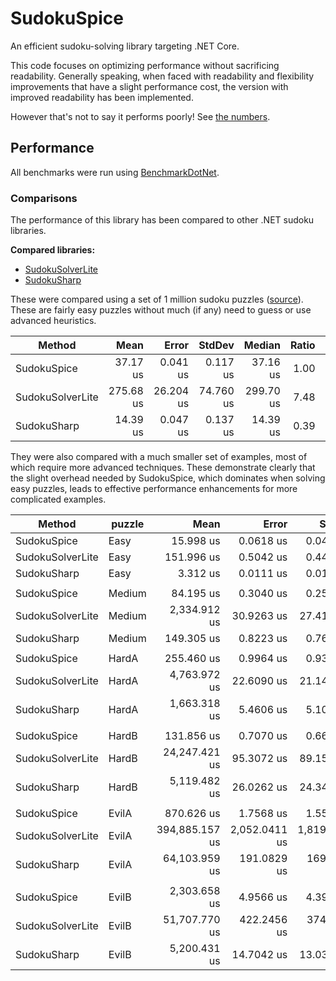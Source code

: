 # SudokuSpice

An efficient sudoku-solving library targeting .NET Core.

This code focuses on optimizing performance without sacrificing readability. Generally speaking, when faced with readability and flexibility improvements that have a slight performance cost, the version with improved readability has been implemented.

However that's not to say it performs poorly! See [the numbers](#Performance).

## Performance

All benchmarks were run using [BenchmarkDotNet](https://benchmarkdotnet.org/articles/overview.html).

### Comparisons
The performance of this library has been compared to other .NET sudoku libraries.

**Compared libraries:**

* [SudokuSolverLite](https://github.com/zhiliangxu/SudokuSolver)
* [SudokuSharp](https://github.com/BenjaminChambers/SudokuSharp)

These were compared using a set of 1 million sudoku puzzles
([source](https://www.kaggle.com/bryanpark/sudoku)). These are fairly easy
puzzles without much (if any) need to guess or use advanced heuristics.

|           Method |      Mean |     Error |    StdDev |    Median | Ratio | RatioSD |
|----------------- |----------:|----------:|----------:|----------:|------:|--------:|
|      SudokuSpice |  37.17 us |  0.041 us |  0.117 us |  37.16 us |  1.00 |    0.00 |
| SudokuSolverLite | 275.68 us | 26.204 us | 74.760 us | 299.70 us |  7.48 |    1.92 |
|      SudokuSharp |  14.39 us |  0.047 us |  0.137 us |  14.39 us |  0.39 |    0.00 |

They were also compared with a much smaller set of examples, most of which require more
advanced techniques. These demonstrate clearly that the slight overhead needed by SudokuSpice,
which dominates when solving easy puzzles, leads to effective performance enhancements for
more complicated examples.

|           Method | puzzle |           Mean |         Error |        StdDev |  Ratio | RatioSD |
|----------------- |------- |---------------:|--------------:|--------------:|-------:|--------:|
|      SudokuSpice |   Easy |      15.998 us |     0.0618 us |     0.0483 us |   1.00 |    0.00 |
| SudokuSolverLite |   Easy |     151.996 us |     0.5042 us |     0.4470 us |   9.50 |    0.03 |
|      SudokuSharp |   Easy |       3.312 us |     0.0111 us |     0.0104 us |   0.21 |    0.00 |
|                  |        |                |               |               |        |         |
|      SudokuSpice | Medium |      84.195 us |     0.3040 us |     0.2538 us |   1.00 |    0.00 |
| SudokuSolverLite | Medium |   2,334.912 us |    30.9263 us |    27.4154 us |  27.72 |    0.33 |
|      SudokuSharp | Medium |     149.305 us |     0.8223 us |     0.7692 us |   1.77 |    0.01 |
|                  |        |                |               |               |        |         |
|      SudokuSpice |  HardA |     255.460 us |     0.9964 us |     0.9320 us |   1.00 |    0.00 |
| SudokuSolverLite |  HardA |   4,763.972 us |    22.6090 us |    21.1485 us |  18.65 |    0.12 |
|      SudokuSharp |  HardA |   1,663.318 us |     5.4606 us |     5.1078 us |   6.51 |    0.03 |
|                  |        |                |               |               |        |         |
|      SudokuSpice |  HardB |     131.856 us |     0.7070 us |     0.6613 us |   1.00 |    0.00 |
| SudokuSolverLite |  HardB |  24,247.421 us |    95.3072 us |    89.1504 us | 183.90 |    0.97 |
|      SudokuSharp |  HardB |   5,119.482 us |    26.0262 us |    24.3449 us |  38.83 |    0.31 |
|                  |        |                |               |               |        |         |
|      SudokuSpice |  EvilA |     870.626 us |     1.7568 us |     1.5573 us |   1.00 |    0.00 |
| SudokuSolverLite |  EvilA | 394,885.157 us | 2,052.0411 us | 1,819.0810 us | 453.57 |    2.29 |
|      SudokuSharp |  EvilA |  64,103.959 us |   191.0829 us |   169.3900 us |  73.63 |    0.22 |
|                  |        |                |               |               |        |         |
|      SudokuSpice |  EvilB |   2,303.658 us |     4.9566 us |     4.3939 us |   1.00 |    0.00 |
| SudokuSolverLite |  EvilB |  51,707.770 us |   422.2456 us |   374.3098 us |  22.45 |    0.17 |
|      SudokuSharp |  EvilB |   5,200.431 us |    14.7042 us |    13.0349 us |   2.26 |    0.00 |

